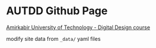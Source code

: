 # AUTDD Github Page

[Amirkabir University of Technology - Digital Design course](https://ce201.aut.github.io/)

modify site data from `_data/` yaml files
